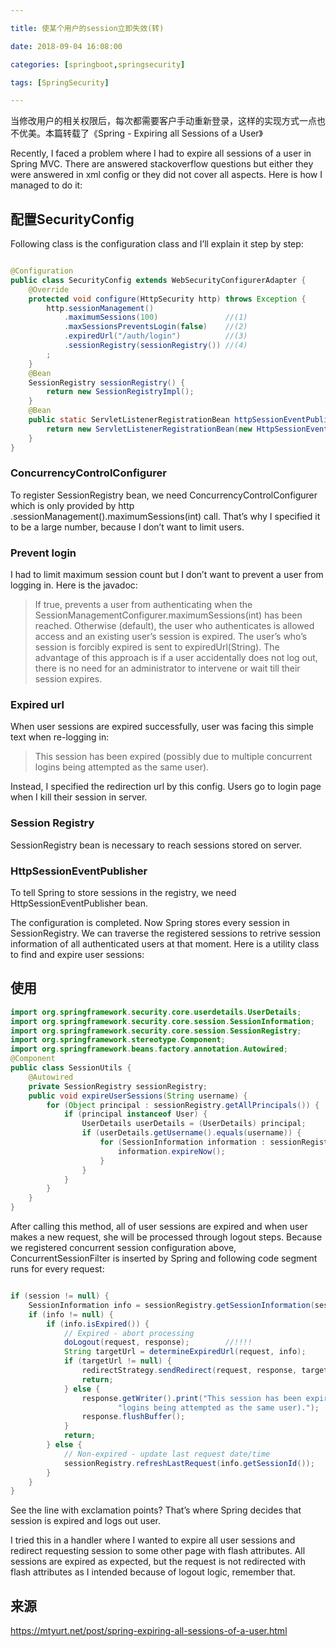 ```yaml
---

title: 使某个用户的session立即失效(转)

date: 2018-09-04 16:08:00

categories: [springboot,springsecurity]

tags: [SpringSecurity]

---
```


当修改用户的相关权限后，每次都需要客户手动重新登录，这样的实现方式一点也不优美。本篇转载了《Spring - Expiring all Sessions of a User》

<!--more-->

Recently, I faced a problem where I had to expire all sessions of a user in Spring MVC. There are answered stackoverflow questions but either they were answered in xml config or they did not cover all aspects. Here is how I managed to do it:

## 配置SecurityConfig

Following class is the configuration class and I’ll explain it step by step:

```java

@Configuration
public class SecurityConfig extends WebSecurityConfigurerAdapter {
    @Override
    protected void configure(HttpSecurity http) throws Exception {
        http.sessionManagement()
        	.maximumSessions(100)               //(1)
        	.maxSessionsPreventsLogin(false)    //(2)
        	.expiredUrl("/auth/login")          //(3)
        	.sessionRegistry(sessionRegistry()) //(4)
        ;
    }
    @Bean
    SessionRegistry sessionRegistry() {			
        return new SessionRegistryImpl();
    }
    @Bean
    public static ServletListenerRegistrationBean httpSessionEventPublisher() {	//(5)
        return new ServletListenerRegistrationBean(new HttpSessionEventPublisher());
    }
}
```

### ConcurrencyControlConfigurer
To register SessionRegistry bean, we need ConcurrencyControlConfigurer which is only provided by http
.sessionManagement().maximumSessions(int) call. That’s why I specified it to be a large number, because I don’t want to limit users.

### Prevent login
I had to limit maximum session count but I don’t want to prevent a user from logging in. Here is the javadoc:

> If true, prevents a user from authenticating when the SessionManagementConfigurer.maximumSessions(int) has been reached. Otherwise (default), the 
user who authenticates is allowed access and an existing user’s session is expired. The user’s who’s session is forcibly expired is sent to expiredUrl(String). The advantage of this approach is if a user accidentally does not log out, there is no need for an administrator to intervene or wait till their session expires.

### Expired url
When user sessions are expired successfully, user was facing this simple text when re-logging in:

> This session has been expired (possibly due to multiple concurrent logins being attempted as the same user).

Instead, I specified the redirection url by this config. Users go to login page when I kill their session in server.

### Session Registry
SessionRegistry bean is necessary to reach sessions stored on server.

### HttpSessionEventPublisher
To tell Spring to store sessions in the registry, we need HttpSessionEventPublisher bean.

The configuration is completed. Now Spring stores every session in SessionRegistry. We can traverse the registered sessions to retrive session information of all authenticated users at that moment. Here is a utility class to find and expire user sessions:

## 使用

```java
import org.springframework.security.core.userdetails.UserDetails;
import org.springframework.security.core.session.SessionInformation;
import org.springframework.security.core.session.SessionRegistry;
import org.springframework.stereotype.Component;
import org.springframework.beans.factory.annotation.Autowired;
@Component
public class SessionUtils {
    @Autowired
    private SessionRegistry sessionRegistry;
    public void expireUserSessions(String username) {
        for (Object principal : sessionRegistry.getAllPrincipals()) {
            if (principal instanceof User) {
                UserDetails userDetails = (UserDetails) principal;
                if (userDetails.getUsername().equals(username)) {
                    for (SessionInformation information : sessionRegistry.getAllSessions(userDetails, true)) {
                        information.expireNow();
                    }
                }
            }
        }
    }
}
```

After calling this method, all of user sessions are expired and when user makes a new request, she will be processed through logout steps. Because we registered concurrent session configuration above, ConcurrentSessionFilter is inserted by Spring and following code segment runs for every request:

```java

if (session != null) {
    SessionInformation info = sessionRegistry.getSessionInformation(session.getId());
    if (info != null) {
        if (info.isExpired()) {
            // Expired - abort processing
            doLogout(request, response);		//!!!!
            String targetUrl = determineExpiredUrl(request, info);
            if (targetUrl != null) {
                redirectStrategy.sendRedirect(request, response, targetUrl);
                return;
            } else {
                response.getWriter().print("This session has been expired (possibly due to multiple concurrent " +
                        "logins being attempted as the same user).");
                response.flushBuffer();
            }
            return;
        } else {
            // Non-expired - update last request date/time
            sessionRegistry.refreshLastRequest(info.getSessionId());
        }
    }
}
```

See the line with exclamation points? That’s where Spring decides that session is expired and logs out user.

I tried this in a handler where I wanted to expire all user sessions and redirect requesting session to some other page with flash attributes. 
All sessions are expired as expected, but the request is not redirected with flash attributes as I intended because of logout logic, remember that.

## 来源
https://mtyurt.net/post/spring-expiring-all-sessions-of-a-user.html
